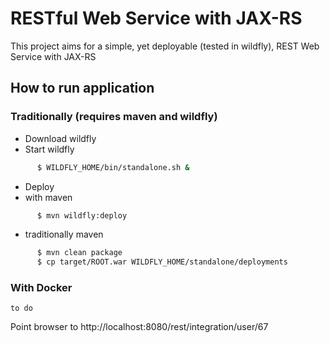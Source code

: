 # RESTful Web Service with JAX-RS

This project aims for a simple, yet deployable (tested in wildfly), REST Web Service with JAX-RS 

## How to run application
### Traditionally (requires maven and wildfly)
 - Download wildfly 
 - Start wildfly
```sh
      $ WILDFLY_HOME/bin/standalone.sh &
```
 - Deploy
  - with maven 
```sh
      $ mvn wildfly:deploy
```
  - traditionally maven 
```sh
      $ mvn clean package
      $ cp target/ROOT.war WILDFLY_HOME/standalone/deployments
```
### With Docker
    to do
  
Point browser to http://localhost:8080/rest/integration/user/67



